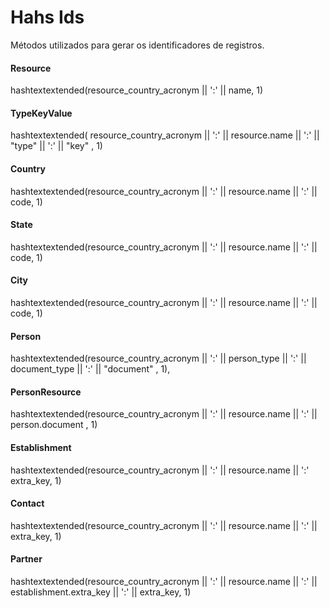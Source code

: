 # Hahs Ids

Métodos utilizados para gerar os identificadores de registros.

#### Resource
hashtextextended(resource_country_acronym || ':' || name, 1)

#### TypeKeyValue
hashtextextended( resource_country_acronym || ':' || resource.name || ':' || "type"  || ':' || "key" , 1)

#### Country
hashtextextended(resource_country_acronym || ':' || resource.name || ':' || code, 1)

#### State
hashtextextended(resource_country_acronym || ':' || resource.name || ':' || code, 1)

#### City
hashtextextended(resource_country_acronym || ':' || resource.name || ':' || code, 1)

#### Person
hashtextextended(resource_country_acronym || ':' || person_type || ':' || document_type || ':' || "document" , 1),

#### PersonResource
hashtextextended(resource_country_acronym || ':' || resource.name || ':'  || person.document , 1)

#### Establishment
hashtextextended(resource_country_acronym || ':'  || resource.name || ':'  extra_key, 1)

#### Contact
hashtextextended(resource_country_acronym || ':' || resource.name || ':' || extra_key, 1)

#### Partner
hashtextextended(resource_country_acronym || ':' || resource.name || ':' || establishment.extra_key || ':' || extra_key, 1)